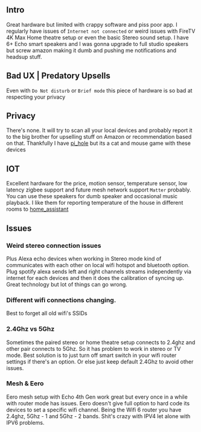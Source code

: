 
## Intro

Great hardware but limited with crappy software and piss poor app. I regularly have issues of `Internet not connected` or weird issues with FireTV 4K Max Home theatre setup or even the basic Stereo sound setup.
I have 6+ Echo smart speakers and I was gonna upgrade to full studio speakers but screw amazon making it dumb and pushing me notifications and headsup stuff.


## Bad UX | Predatory Upsells

Even with `Do Not disturb` or `Brief mode` this piece of hardware is so bad at respecting your privacy

## Privacy

There's none. It will try to scan all your local devices and probably report it to the big brother for upselling stuff on Amazon or recommendation based on that.
Thankfully I have [pi_hole](pi_hole.md) but its a cat and mouse game with 
these devices


## IOT

Excellent hardware for the price, motion sensor, temperature sensor, low latency zigbee support and future mesh network support `Matter` probably. You can use these speakers for dumb speaker and occasional music playback. I like them for reporting temperature of the house in different rooms to [home_assistant](home_assistant.md)
## Issues


### Weird stereo connection issues

Plus Alexa echo devices when working in Stereo mode kind of communicates with each other on local wifi hotspot and bluetooth option. Plug spotify alexa sends left and right channels streams independently via internet for each devices and then it does the calibration of syncing up. Great technology but lot of things can go wrong.


### Different wifi connections changing. 
Best to forget all old wifi's SSIDs

### 2.4Ghz vs 5Ghz

Sometimes the paired stereo or home theatre setup connects to 2.4ghz and other pair connects to 5Ghz. So it has problem to work in stereo or TV mode.
Best solution is to just turn off smart switch in your wifi router settings if there's an option. Or else just keep default 2.4Ghz to avoid other issues.

### Mesh & Eero

Eero mesh setup with Echo 4th Gen work great but every once in a while with router mode has issues. Eero doesn't give full option to hard code its devices to set a specific wifi channel. Being the Wifi 6 router you have 2.4ghz, 5Ghz - 1 and 5Ghz - 2 bands. Shit's crazy with IPV4 let alone with IPV6 problems.


